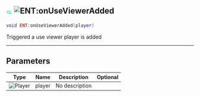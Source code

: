 ## ![client](../../.gitbook/assets/client.png) ![ENT](./readme/ent "mention"):onUseViewerAdded

```lua
void ENT:onUseViewerAdded(player)
```

Triggered a use viewer player is added

------
## Parameters

| Type   | Name | Description | Optional |
| ------ | ---- | ----------- | -------: |
| ![Player](./readme/player "mention") | player | No description |  |

